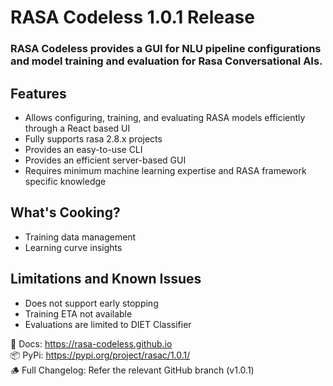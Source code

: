# RASA Codeless 1.0.1 Release

### RASA Codeless provides a GUI for NLU pipeline configurations and model training and evaluation for Rasa Conversational AIs.

## Features
- Allows configuring, training, and evaluating RASA models efficiently through a React based UI
- Fully supports rasa 2.8.x projects
- Provides an easy-to-use CLI
- Provides an efficient server-based GUI
- Requires minimum machine learning expertise and RASA framework specific knowledge

## What's Cooking?
- Training data management
- Learning curve insights

## Limitations and Known Issues
- Does not support early stopping
- Training ETA not available
- Evaluations are limited to DIET Classifier

📒 Docs: https://rasa-codeless.github.io  
📦 PyPi: https://pypi.org/project/rasac/1.0.1/  
🪵 Full Changelog: Refer the relevant GitHub branch (v1.0.1)  

